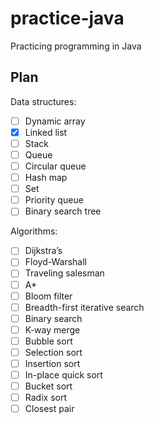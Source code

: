 # practice-java
Practicing programming in Java

## Plan

Data structures:

- [ ] Dynamic array
- [x] Linked list
- [ ] Stack
- [ ] Queue
- [ ] Circular queue
- [ ] Hash map
- [ ] Set
- [ ] Priority queue
- [ ] Binary search tree 

Algorithms:

- [ ] Dijkstra’s
- [ ] Floyd-Warshall
- [ ] Traveling salesman
- [ ] A*
- [ ] Bloom filter
- [ ] Breadth-first iterative search
- [ ] Binary search
- [ ] K-way merge
- [ ] Bubble sort
- [ ] Selection sort
- [ ] Insertion sort
- [ ] In-place quick sort
- [ ] Bucket sort
- [ ] Radix sort
- [ ] Closest pair